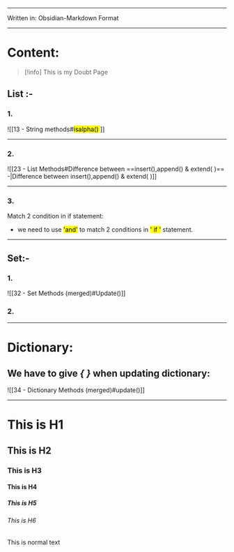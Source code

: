 
---
Written in: Obsidian-Markdown Format

---

# Content:

> [!info] 
>  This is my Doubt Page
## List :- 

### 1.
![[13 - String methods#<mark style="background FF5582A6;">isalpha() </mark>]]

---
### 2. 

![[23 - List Methods#Difference between ==insert(),append() & extend( )== -|Difference between insert(),append() & extend( )]]

---
### 3. 
 Match 2 condition in if statement:

- we need to use <mark class="hltr-grey2">'and'</mark> to match 2 conditions in <mark class="hltr-grey2">' if '</mark> statement. 
---
## Set:- 


### 1.

![[32 - Set Methods (merged)#Update()]]

### 2.

---
# Dictionary:

## We have to give ***{ }*** when updating dictionary:

![[34 - Dictionary Methods (merged)#update()]]

---
# This is  H1

## This is H2 

### This is H3

#### This is H4

##### This is H5

###### This is H6

This is normal text